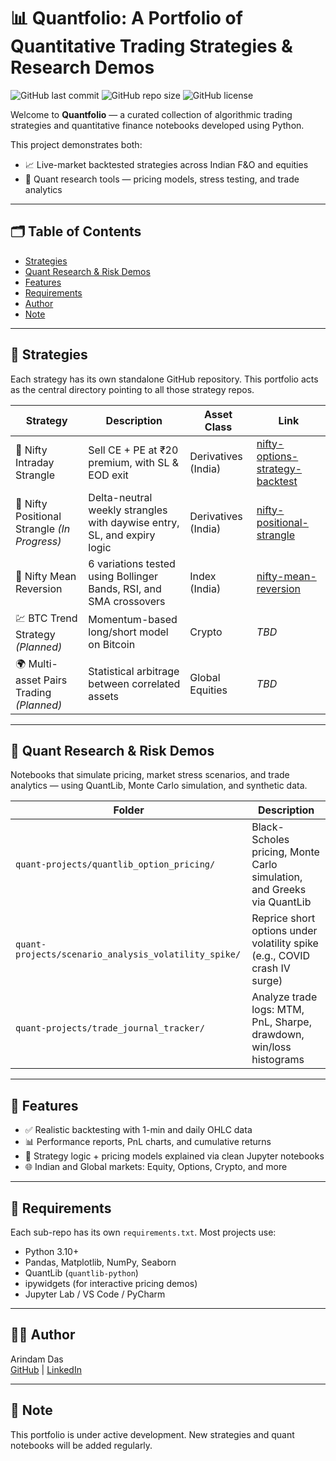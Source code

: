 # 📊 Quantfolio: A Portfolio of Quantitative Trading Strategies & Research Demos

![GitHub last commit](https://img.shields.io/github/last-commit/adas-quant/quantfolio)
![GitHub repo size](https://img.shields.io/github/repo-size/adas-quant/quantfolio)
![GitHub license](https://img.shields.io/github/license/adas-quant/quantfolio)

Welcome to **Quantfolio** — a curated collection of algorithmic trading strategies and quantitative finance notebooks developed using Python.

This project demonstrates both:
- 📈 Live-market backtested strategies across Indian F&O and equities
- 🧪 Quant research tools — pricing models, stress testing, and trade analytics

---

## 🗂 Table of Contents

- [Strategies](#-strategies)
- [Quant Research & Risk Demos](#-quant-research--risk-demos)
- [Features](#-features)
- [Requirements](#-requirements)
- [Author](#-author)
- [Note](#-note)

---

## 🧪 Strategies

Each strategy has its own standalone GitHub repository. This portfolio acts as the central directory pointing to all those strategy repos.

| Strategy | Description | Asset Class | Link |
|----------|-------------|-------------|------|
| 🧪 Nifty Intraday Strangle | Sell CE + PE at ₹20 premium, with SL & EOD exit | Derivatives (India) | [nifty-options-strategy-backtest](./nifty-options-strategy-backtest) |
| 📆 Nifty Positional Strangle *(In Progress)* | Delta-neutral weekly strangles with daywise entry, SL, and expiry logic | Derivatives (India) | [nifty-positional-strangle](./nifty-positional-strangle) |
| 🔄 Nifty Mean Reversion | 6 variations tested using Bollinger Bands, RSI, and SMA crossovers | Index (India) | [nifty-mean-reversion](./nifty-mean-reversion) |
| 💹 BTC Trend Strategy *(Planned)* | Momentum-based long/short model on Bitcoin | Crypto | _TBD_ |
| 🌍 Multi-asset Pairs Trading *(Planned)* | Statistical arbitrage between correlated assets | Global Equities | _TBD_ |

---

## 🧠 Quant Research & Risk Demos

Notebooks that simulate pricing, market stress scenarios, and trade analytics — using QuantLib, Monte Carlo simulation, and synthetic data.

| Folder | Description |
|--------|-------------|
| `quant-projects/quantlib_option_pricing/` | Black-Scholes pricing, Monte Carlo simulation, and Greeks via QuantLib |
| `quant-projects/scenario_analysis_volatility_spike/` | Reprice short options under volatility spike (e.g., COVID crash IV surge) |
| `quant-projects/trade_journal_tracker/` | Analyze trade logs: MTM, PnL, Sharpe, drawdown, win/loss histograms |

---

## 🚀 Features

- ✅ Realistic backtesting with 1-min and daily OHLC data
- 📊 Performance reports, PnL charts, and cumulative returns
- 🧠 Strategy logic + pricing models explained via clean Jupyter notebooks
- 🌐 Indian and Global markets: Equity, Options, Crypto, and more

---

## 🔧 Requirements

Each sub-repo has its own `requirements.txt`. Most projects use:

- Python 3.10+
- Pandas, Matplotlib, NumPy, Seaborn
- QuantLib (`quantlib-python`)
- ipywidgets (for interactive pricing demos)
- Jupyter Lab / VS Code / PyCharm

---

## 👨‍💻 Author

Arindam Das  
[GitHub](https://github.com/adas-quant) | [LinkedIn](https://www.linkedin.com/in/arindam-das-810726b8/)

---

## 📌 Note

This portfolio is under active development. New strategies and quant notebooks will be added regularly.
